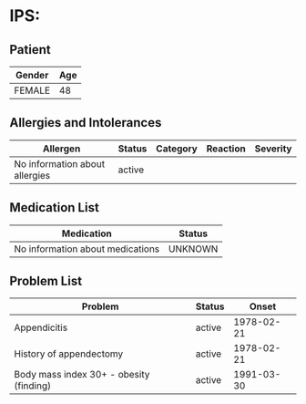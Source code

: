 # IPS:

## Patient

|Gender|Age|
|---|---|
|FEMALE|48|

## Allergies and Intolerances

|Allergen|Status|Category|Reaction|Severity|
|---|---|---|---|---|
|No information about allergies|active||||

## Medication List

|Medication|Status|
|---|---|
|No information about medications|UNKNOWN|

## Problem List

|Problem|Status|Onset|
|---|---|---|
|Appendicitis|active|1978-02-21|
|History of appendectomy|active|1978-02-21|
|Body mass index 30+ - obesity (finding)|active|1991-03-30|
